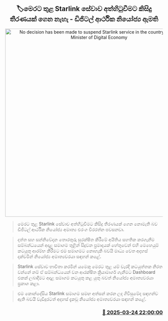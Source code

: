 <p align='center'><b><h2 align='center' title='No decision has been made to suspend Starlink service in the country - Deputy Minister of Digital Economy'>🏷මෙරට තුළ Starlink සේවාව අත්හිටුවීමට කිසිදු තීරණයක් ගෙන නැහැ - ඩිජිටල් ආර්ථික නියෝජ්‍ය ඇමති</h2></b></p>
<p align='center'><img src='https://helakuru.sgp1.cdn.digitaloceanspaces.com/esana/images/lib/Starlink-1.jpg' width='600' alt='No decision has been made to suspend Starlink service in the country - Deputy Minister of Digital Economy'></p>

> මෙරට තුළ Starlink සේවාව අත්හිටුවීමට කිසිදු තීරණයක් ගෙන නොමැති බව ඩිජිටල් ආර්ථික නියෝජ්‍ය අමාත්‍ය එරංග වීරරත්න පවසනවා.

> දත්ත සහ සන්නිවේදන තොරතුරු සුරක්ෂිත කිරීමේ අයිතිය සහතික කරගැනීම සම්බන්ධයෙන් අදාළ සමාගම තුළින් සිදුවන ප්‍රමාදයක් හේතුවෙන් එහි මෙහෙයුම් කටයුතු ආරම්භ කිරීමට එම සමාගමට නොහැකි බවයි මාධ්‍ය වෙත අදහස් දක්වමින් නියෝජ්‍ය අමාත්‍යවරයා සඳහන් කළේ.

> Starlink සේවාව භාවිතා කරමින් යමෙකු මෙරට තුළ යම් වැරදි කටයුත්තක නිරත වන්නේ නම් ඒ සම්බන්ධයෙන් වන ආරක්ෂිත ක්‍රියාමාර්ග ගැනීමට Dashboard එකක් ලබාදීමට අදාළ සමාගම කටයුතු කළ යුතු බවත් නියෝජ්‍ය අමාත්‍යවරයා ප්‍රකාශ කළා.

> එම කොන්දේසිය Starlink සමාගම සමඟ අත්සන් කරන ලද ගිවිසුමේද සඳහන්ව ඇති බවයි වැඩිදුරටත් අදහස් දැකවූ නියෝජ්‍ය අමාත්‍යවරයා සඳහන් කළේ.



<h3 align='right'><a href='https://www.helakuru.lk/esana/p/108604/'>📅 2025-03-24 22:00:00</a></h3>
